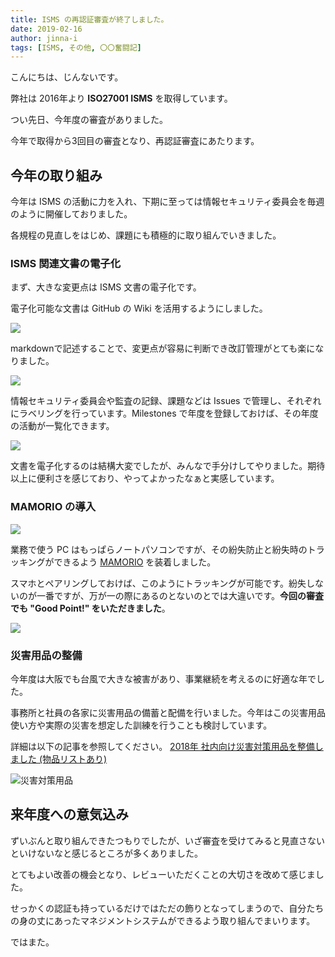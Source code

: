 ```yaml
---
title: ISMS の再認証審査が終了しました。
date: 2019-02-16
author: jinna-i
tags: [ISMS, その他, 〇〇奮闘記]
---
```


こんにちは、じんないです。

弊社は 2016年より **ISO27001 ISMS** を取得しています。

つい先日、今年度の審査がありました。

今年で取得から3回目の審査となり、再認証審査にあたります。

## 今年の取り組み

今年は ISMS の活動に力を入れ、下期に至っては情報セキュリティ委員会を毎週のように開催しておりました。

各規程の見直しをはじめ、課題にも積極的に取り組んでいきました。

### ISMS 関連文書の電子化

まず、大きな変更点は ISMS 文書の電子化です。

電子化可能な文書は GitHub の Wiki を活用するようにしました。

![](images/completed-isms-recertification-audit-1.png)

markdownで記述することで、変更点が容易に判断でき改訂管理がとても楽になりました。

![](images/completed-isms-recertification-audit-2.png)

情報セキュリティ委員会や監査の記録、課題などは Issues で管理し、それぞれにラベリングを行っています。Milestones で年度を登録しておけば、その年度の活動が一覧化できます。

![](images/completed-isms-recertification-audit-3.png)

文書を電子化するのは結構大変でしたが、みんなで手分けしてやりました。期待以上に便利さを感じており、やってよかったなぁと実感しています。


### MAMORIO の導入

![](images/completed-isms-recertification-audit-4.jpg)

業務で使う PC はもっぱらノートパソコンですが、その紛失防止と紛失時のトラッキングができるよう [MAMORIO](https://mamorio.jp/) を装着しました。

スマホとペアリングしておけば、このようにトラッキングが可能です。紛失しないのが一番ですが、万が一の際にあるのとないのとでは大違いです。**今回の審査でも "Good Point!" をいただきました**。

![](images/completed-isms-recertification-audit-5.jpg)




### 災害用品の整備

今年度は大阪でも台風で大きな被害があり、事業継続を考えるのに好適な年でした。

事務所と社員の各家に災害用品の備蓄と配備を行いました。今年はこの災害用品使い方や実際の災害を想定した訓練を行うことも検討しています。

詳細は以下の記事を参照してください。
[2018年 社内向け災害対策用品を整備しました (物品リストあり)](/emergency-packing/)

![災害対策用品](images/completed-isms-recertification-audit-6.jpg)


## 来年度への意気込み

ずいぶんと取り組んできたつもりでしたが、いざ審査を受けてみると見直さないといけないなと感じるところが多くありました。

とてもよい改善の機会となり、レビューいただくことの大切さを改めて感じました。

せっかくの認証も持っているだけではただの飾りとなってしまうので、自分たちの身の丈にあったマネジメントシステムができるよう取り組んでまいります。

ではまた。
